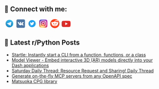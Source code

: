 ## 🔎 Connect with me:
[<img src="https://github.com/bullbesh/bullbesh/blob/main/images/Telegram.png" width="32" height="32" />](https://t.me/bullbesh)
[<img src="https://github.com/bullbesh/bullbesh/blob/main/images/VK.png" width="32" height="32" />](https://vk.com/bullbesh)
[<img src="https://github.com/bullbesh/bullbesh/blob/main/images/Twitter.png" width="32" height="32" />](https://twitter.com/bullbesh1)
[<img src="https://github.com/bullbesh/bullbesh/blob/main/images/Instagram.png" width="32" height="32" />](https://www.instagram.com/bullbesh)
[<img src="https://github.com/bullbesh/bullbesh/blob/main/images/Reddit.png" width="32" height="32" />](https://www.reddit.com/user/bullbesh)
[<img src="https://github.com/bullbesh/bullbesh/blob/main/images/YouTube.png" width="32" height="32" />](https://www.youtube.com/channel/UCtfjRs6uzgq5mfm8S06WTcg)

## 📕 Latest r/Python Posts
<!-- BLOG-POST-LIST:START -->
- [Startle: Instantly start a CLI from a function, functions, or a class](https://www.reddit.com/r/Python/comments/1k2kxgv/startle_instantly_start_a_cli_from_a_function/)
- [Model Viewer - Embed interactive 3D &lpar;AR&rpar; models directly into your Dash applications](https://www.reddit.com/r/Python/comments/1k2jdyd/model_viewer_embed_interactive_3d_ar_models/)
- [Saturday Daily Thread: Resource Request and Sharing! Daily Thread](https://www.reddit.com/r/Python/comments/1k2jc12/saturday_daily_thread_resource_request_and/)
- [Generate on-the-fly MCP servers from any OpenAPI spec](https://www.reddit.com/r/Python/comments/1k2hpqp/generate_onthefly_mcp_servers_from_any_openapi/)
- [Matsuoka CPG library](https://www.reddit.com/r/Python/comments/1k2gk9i/matsuoka_cpg_library/)
<!-- BLOG-POST-LIST:END -->

